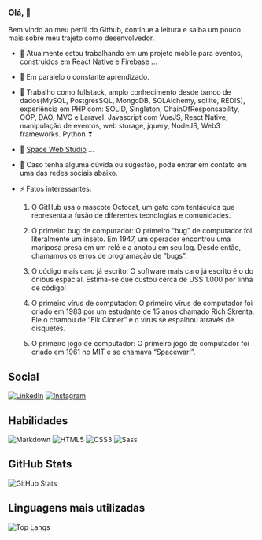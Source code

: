 ### Olá, 👋

Bem vindo ao meu perfil do Github, continue a leitura e saiba um pouco mais sobre meu trajeto como desenvolvedor.

- 🔭 Atualmente estou trabalhando em um projeto mobile para eventos, construidos em React Native e Firebase ...
- 🌱 Em paralelo o constante aprendizado.
- 👯 Trabalho como fullstack, amplo conhecimento desde banco de dados(MySQL, PostgresSQL, MongoDB, SQLAlchemy, sqllite, REDIS), experiência em PHP com: SOLID, Singleton, ChainOfResponsability, OOP, DAO, MVC e Laravel. Javascript com VueJS, React Native, manipulação de eventos, web storage, jquery, NodeJS, Web3 frameworks. Python ❣
- 🤔 [Space Web Studio](https://spacewstudio.com/) ...
- 💬 Caso tenha alguma dúvida ou sugestão, pode entrar em contato em uma das redes sociais abaixo.
  
- ⚡ Fatos interessantes: 
  1. O GitHub usa o mascote Octocat, um gato com tentáculos que representa a fusão de diferentes tecnologias e comunidades.
     
  2. O primeiro bug de computador: O primeiro “bug” de computador foi literalmente um inseto. Em 1947, um operador encontrou uma mariposa presa em um relé e a anotou em seu log. Desde então, chamamos os erros de programação de “bugs”.
     
  3. O código mais caro já escrito: O software mais caro já escrito é o do ônibus espacial. Estima-se que custou cerca de US$ 1.000 por linha de código!
     
  4. O primeiro vírus de computador: O primeiro vírus de computador foi criado em 1983 por um estudante de 15 anos chamado Rich Skrenta. Ele o chamou de “Elk Cloner” e o vírus se espalhou através de disquetes.
     
  5. O primeiro jogo de computador: O primeiro jogo de computador foi criado em 1961 no MIT e se chamava “Spacewar!”.
      
## Social

[![LinkedIn](https://img.shields.io/badge/LinkedIn-000?style=for-the-badge&logo=linkedin&logoColor=0E76A8)](https://www.linkedin.com/in/charlie-cidral-samoel-146519123/)
[![Instagram](https://img.shields.io/badge/Instagram-000?style=for-the-badge&logo=instagram)](https://www.instagram.com/charliec.s/)

## Habilidades

![Markdown](https://img.shields.io/badge/Markdown-000?style=for-the-badge&logo=markdown)
![HTML5](https://img.shields.io/badge/HTML5-000?style=for-the-badge&logo=html5)
![CSS3](https://img.shields.io/badge/CSS3-000?style=for-the-badge&logo=css3&logoColor=264CE4)
![Sass](https://img.shields.io/badge/Sass-000?style=for-the-badge&logo=sass)

## GitHub Stats

![GitHub Stats](https://github-readme-stats.vercel.app/api?username=CharlieCidral&theme=transparent&bg_color=000&border_color=30A3DC&show_icons=true&icon_color=30A3DC&title_color=E94D5F&text_color=FFF)

## Linguagens mais utilizadas
![Top Langs](https://github-readme-stats-git-masterrstaa-rickstaa.vercel.app/api/top-langs/?username=CharlieCidral&layout=compact&bg_color=000&border_color=30A3DC&title_color=E94D5F&text_color=FFF&hide=html&langs_count=10)


<!--
**CharlieCidral/CharlieCidral** is a ✨ _special_ ✨ repository because its `README.md` (this file) appears on your GitHub profile.

Here are some ideas to get you started:
- 📫 How to reach me: ...
- 😄 Pronouns: ...
-->
